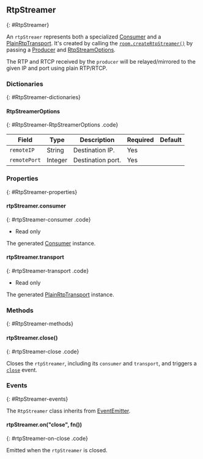 ## RtpStreamer
{: #RtpStreamer}

An `rtpStreaer` represents both a specialized [Consumer](#Consumer) and a [PlainRtpTransport](#PlainRtpTransport). It's created by calling the [`room.createRtpStreamer()`](#room-createRtpStreamer) by passing a [Producer](#Producer) and [RtpStreamOptions](#RtpStreamer-RtpStreamerOptions).

The RTP and RTCP received by the `producer` will be relayed/mirrored to the given IP and port using plain RTP/RTCP.


### Dictionaries
{: #RtpStreamer-dictionaries}

<section markdown="1">

#### RtpStreamerOptions
{: #RtpStreamer-RtpStreamerOptions .code}

<div markdown="1" class="table-wrapper L3">

Field        | Type    | Description   | Required | Default
------------ | ------- | ------------- | -------- | ---------
`remoteIP`   | String  | Destination IP. | Yes |
`remotePort` | Integer | Destination port. | Yes |

</div>

</section>


### Properties
{: #RtpStreamer-properties}

<section markdown="1">

#### rtpStreamer.consumer
{: #rtpStreamer-consumer .code}

* Read only

The generated [Consumer](#Consumer) instance.

#### rtpStreamer.transport
{: #rtpStreamer-transport .code}

* Read only

The generated [PlainRtpTransport](#PlainRtpTransport) instance.

</section>


### Methods
{: #RtpStreamer-methods}

<section markdown="1">

#### rtpStreamer.close()
{: #rtpStreamer-close .code}

Closes the `rtpStreamer`, including its `consumer` and `transport`, and triggers a [`close`](#rtpStreamer-on-close) event.

</section>


### Events
{: #RtpStreamer-events}

The `RtpStreamer` class inherits from [EventEmitter](https://nodejs.org/api/events.html#events_class_eventemitter).

<section markdown="1">

#### rtpStreamer.on("close", fn())
{: #rtpStreamer-on-close .code}

Emitted when the `rtpStreamer` is closed.

</section>
